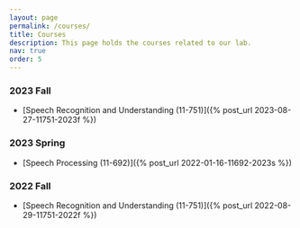 ```yaml
---
layout: page
permalink: /courses/
title: Courses
description: This page holds the courses related to our lab.
nav: true
order: 5
---
```


### 2023 Fall

* [Speech Recognition and Understanding (11-751)]({% post_url 2023-08-27-11751-2023f %})

### 2023 Spring

* [Speech Processing (11-692)]({% post_url 2022-01-16-11692-2023s %})

### 2022 Fall

* [Speech Recognition and Understanding (11-751)]({% post_url 2022-08-29-11751-2022f %})


